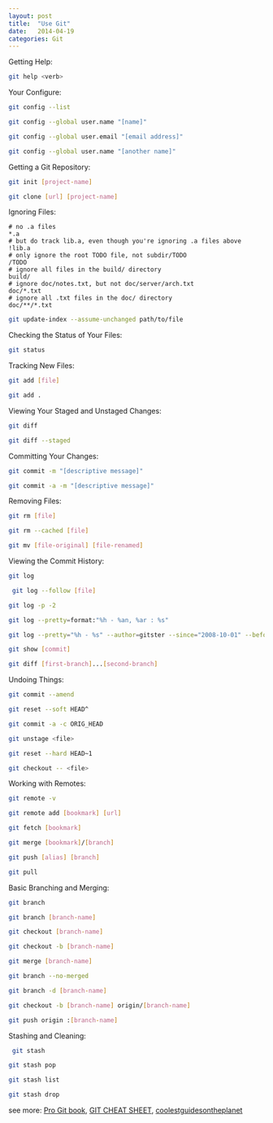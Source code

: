 ```yaml
---
layout: post
title:  "Use Git"
date:   2014-04-19
categories: Git
---
```


Getting Help:

```bash
git help <verb>
```

Your Configure:

```bash
git config --list
```
```bash
git config --global user.name "[name]"
```
```bash
git config --global user.email "[email address]"
```
```bash
git config --global user.name "[another name]"
```

Getting a Git Repository:

```bash
git init [project-name]
```
```bash
git clone [url] [project-name]
```

Ignoring Files:

```
# no .a files
*.a
# but do track lib.a, even though you're ignoring .a files above
!lib.a
# only ignore the root TODO file, not subdir/TODO
/TODO
# ignore all files in the build/ directory
build/
# ignore doc/notes.txt, but not doc/server/arch.txt
doc/*.txt
# ignore all .txt files in the doc/ directory
doc/**/*.txt
```

```bash
git update-index --assume-unchanged path/to/file
```

Checking the Status of Your Files:

```bash
git status
```

Tracking New Files:

```bash
git add [file]
```
```bash
git add .
```

Viewing Your Staged and Unstaged Changes:

```bash
git diff
```
```bash
git diff --staged
```

Committing Your Changes:

```bash
git commit -m "[descriptive message]"
```
```bash
git commit -a -m "[descriptive message]"
```

Removing Files:

```bash
git rm [file]
```
```bash
git rm --cached [file]
```
```bash
git mv [file-original] [file-renamed]
```

Viewing the Commit History:

```bash
git log
```
```bash
 git log --follow [file]
```
```bash
git log -p -2
```
```bash
git log --pretty=format:"%h - %an, %ar : %s"
```
```bash
git log --pretty="%h - %s" --author=gitster --since="2008-10-01" --before="2008-11-01" --no-merges -- directory/
```
```bash
git show [commit]
```
```bash
git diff [first-branch]...[second-branch]
```

Undoing Things:

```bash
git commit --amend
```
```bash
git reset --soft HEAD^
```
```bash
git commit -a -c ORIG_HEAD
```
```bash
git unstage <file>
```
```bash
git reset --hard HEAD~1
```
```bash
git checkout -- <file>
```

Working with Remotes:

```bash
git remote -v
```
```bash
git remote add [bookmark] [url]
```
```bash
git fetch [bookmark]
```
```bash
git merge [bookmark]/[branch]
```
```bash
git push [alias] [branch]
```
```bash
git pull
```

Basic Branching and Merging:

```bash
git branch
```
```bash
git branch [branch-name]
```
```bash
git checkout [branch-name]
```
```bash
git checkout -b [branch-name]
```
```bash
git merge [branch-name]
```
```bash
git branch --no-merged
```
```bash
git branch -d [branch-name]
```
```bash
git checkout -b [branch-name] origin/[branch-name]
```
```bash
git push origin :[branch-name]
```

Stashing and Cleaning:

```bash
 git stash
```
```bash
git stash pop
```
```bash
git stash list
```
```bash
git stash drop
```

see more: <a href="http://git-scm.com/book" target="_blank">Pro Git book</a>, <a href="https://training.github.com/kit/downloads/github-git-cheat-sheet.pdf" target="_blank">GIT CHEAT SHEET</a>, <a href="http://coolestguidesontheplanet.com/install-update-latest-version-git-mac-osx-10-9-mavericks/" target="_blank">coolestguidesontheplanet</a>